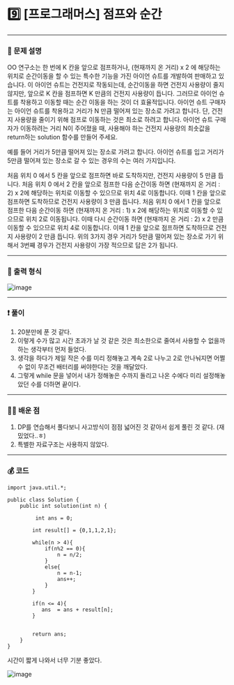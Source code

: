 # 9️⃣ [프로그래머스] 점프와 순간 </span> 

---
### 📃 문제 설명
OO 연구소는 한 번에 K 칸을 앞으로 점프하거나, (현재까지 온 거리) x 2 에 해당하는 위치로 순간이동을 할 수 있는 특수한 기능을 가진 아이언 슈트를 개발하여 판매하고 있습니다. 이 아이언 슈트는 건전지로 작동되는데,
순간이동을 하면 건전지 사용량이 줄지 않지만, 앞으로 K 칸을 점프하면 K 만큼의 건전지 사용량이 듭니다. 그러므로 아이언 슈트를 착용하고 이동할 때는 순간 이동을 하는 것이 더 효율적입니다. 
아이언 슈트 구매자는 아이언 슈트를 착용하고 거리가 N 만큼 떨어져 있는 장소로 가려고 합니다. 단, 건전지 사용량을 줄이기 위해 점프로 이동하는 것은 최소로 하려고 합니다. 
아이언 슈트 구매자가 이동하려는 거리 N이 주어졌을 때, 사용해야 하는 건전지 사용량의 최솟값을 return하는 solution 함수를 만들어 주세요.

예를 들어 거리가 5만큼 떨어져 있는 장소로 가려고 합니다.
아이언 슈트를 입고 거리가 5만큼 떨어져 있는 장소로 갈 수 있는 경우의 수는 여러 가지입니다.

처음 위치 0 에서 5 칸을 앞으로 점프하면 바로 도착하지만, 건전지 사용량이 5 만큼 듭니다.
처음 위치 0 에서 2 칸을 앞으로 점프한 다음 순간이동 하면 (현재까지 온 거리 : 2) x 2에 해당하는 위치로 이동할 수 있으므로 위치 4로 이동합니다. 
이때 1 칸을 앞으로 점프하면 도착하므로 건전지 사용량이 3 만큼 듭니다.
처음 위치 0 에서 1 칸을 앞으로 점프한 다음 순간이동 하면 (현재까지 온 거리 : 1) x 2에 해당하는 위치로 이동할 수 있으므로 위치 2로 이동됩니다. 
이때 다시 순간이동 하면 (현재까지 온 거리 : 2) x 2 만큼 이동할 수 있으므로 위치 4로 이동합니다. 
이때 1 칸을 앞으로 점프하면 도착하므로 건전지 사용량이 2 만큼 듭니다.
위의 3가지 경우 거리가 5만큼 떨어져 있는 장소로 가기 위해서 3번째 경우가 건전지 사용량이 가장 적으므로 답은 2가 됩니다.

---
### 🔑 출력 형식

![image](https://github.com/handaldog/DailyAlgo/assets/96431408/d7bf5112-76e9-49b2-b426-ed80cb930795)


---
### ❗️ 풀이 
1. 20분만에 푼 것 같다. 
2. 이렇게 수가 많고 시간 초과가 날 것 같은 것은 최소한으로 줄여서 사용할 수 없을까 하는 생각부터 먼저 들었다.
3. 생각을 하다가 제일 작은 수를 미리 정해놓고 계속 2로 나누고 2로 안나눠지면 어쩔 수 없이 무조건 배터리를 써야한다는 것을 깨달았다.
4. 그렇게 while 문을 넣어서 내가 정해놓은 수까지 돌리고 나온 수에다 미리 설정해놓았던 수를 더하면 끝이다.


--- 
### 👨‍💻 배운 점
1. DP를 연습해서 풀다보니 사고방식이 점점 넓어진 것 같아서 쉽게 풀린 것 같다. (재밌었다..ㅎ)
2. 특별한 자료구조는 사용하지 않았다.

---
### 💰 코드
```
import java.util.*;

public class Solution {
    public int solution(int n) {
        
         int ans = 0;
        
        int result[] = {0,1,1,2,1};
        
        while(n > 4){
            if(n%2 == 0){
                n = n/2;
            }
            else{
                n = n-1;
                ans++;
            }
        }
        
        if(n <= 4){
           ans  = ans + result[n]; 
        }
       

        return ans;
    }
}

```

시간이 짧게 나와서 너무 기분 좋았다.


![image](https://github.com/handaldog/DailyAlgo/assets/96431408/a33e3ed6-6fac-455b-9f1f-db8a1225e59e)

